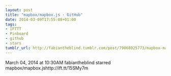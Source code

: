 ```yaml
---
layout: post
title: "mapbox/mapbox.js · GitHub"
date: 2014-03-09T17:55:08+01:00
tags:
- IFTTT
- Pinboard
- github
- stars
tumblr_url: http://fabiantheblind.tumblr.com/post/79068025773/mapbox-mapbox-js-github
---
```

March 04, 2014 at 10:30AM
fabiantheblind starred mapbox/mapbox.jshttp://ift.tt/15SMy7m
